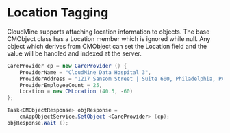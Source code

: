 # Location Tagging

CloudMine supports attaching location information to objects. The base CMObject class has a Location member which is ignored while null. Any object which derives from CMObject can set the Location field and the value will be handled and indexed at the server.

```csharp
CareProvider cp = new CareProvider () {
	ProviderName = "CloudMine Data Hospital 3",
	ProviderAddress = "1217 Sansom Street | Suite 600, Philadelphia, PA 19107",
	ProviderEmployeeCount = 25,
	Location = new CMLocation (40.5, -60)
};

Task<CMObjectResponse> objResponse = 
	cmAppObjectService.SetObject <CareProvider> (cp);
objResponse.Wait ();
```

